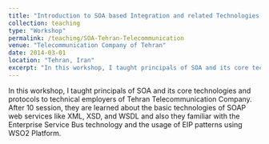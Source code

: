 ```yaml
---
title: "Introduction to SOA based Integration and related Technologies: XML, XSD, SOAP, Web Service, and ESB"
collection: teaching
type: "Workshop"
permalink: /teaching/SOA-Tehran-Telecommunication
venue: "Telecommunication Company of Tehran"
date: 2014-03-01
location: "Tehran, Iran"
excerpt: "In this workshop, I taught principals of SOA and its core technologies and protocols to technical employers of Tehran Telecommunication Company."
---
```


In this workshop, I taught principals of SOA and its core technologies and protocols to technical employers of Tehran Telecommunication Company. After 10 session, they are learned about the basic technologies of SOAP web services like XML, XSD, and WSDL and also they familiar with the Enterprise Service Bus technology and the usage of EIP patterns using WSO2 Platform.  

